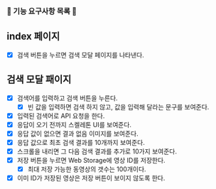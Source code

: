 ### 🎯 기능 요구사항 목록 🎯

## index 페이지

- [x] 검색 버튼을 누르면 검색 모달 페이지를 나타낸다.

## 검색 모달 패이지

- [x] 검색어를 입력하고 검색 버튼을 누른다.
  - [x] 빈 값을 입력하면 검색 하지 않고, 값을 입력해 달라는 문구를 보여준다.
- [x] 입력된 검색어로 API 요청을 한다.
- [x] 응답이 오기 전까지 스켈레톤 UI를 보여준다.
- [x] 응답 값이 없으면 결과 없음 이미지를 보여준다.
- [x] 응답 값으로 최초 검색 결과를 10개까지 보여준다.
- [x] 스크롤을 내리면 그 다음 검색 결과를 추가로 10가지 보여준다.
- [x] 저장 버튼을 누르면 Web Storage에 영상 ID를 저장한다.
  - [x] 최대 저장 가능한 동영상의 갯수는 100개이다.
- [x] 이미 ID가 저장된 영상은 저장 버튼이 보이지 않도록 한다.
